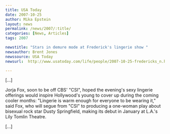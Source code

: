 ```yaml
---
title: USA Today 
date: 2007-10-25
author: Mika Epstein
layout: news
permalink: /news/2007/:title/
categories: [News, Articles]
tags: 2007

newstitle: "Stars in demure mode at Frederick's lingerie show "
newsauthor: Brent Jones
newssource: USA Today
newsurl:  http://www.usatoday.com/life/people/2007-10-25-fredericks_n.htm

---
```


[...]

Jorja Fox, soon to be off CBS' "CSI", hoped the evening's sexy lingerie offerings would inspire Hollywood's young to cover up during the coming cooler months: "Lingerie is warm enough for everyone to be wearing it," said Fox, who will segue from "CSI" to producing a one-woman play about bisexual rock star Dusty Springfield, making its debut in January at L.A.'s Lily Tomlin Theatre.

[...]  
